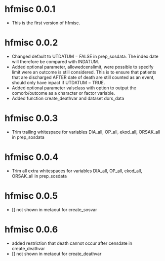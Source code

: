 # hfmisc 0.0.1

* This is the first version of hfmisc.

# hfmisc 0.0.2

* Changed default to UTDATUM = FALSE in prep_sosdata. The index date will 
therefore be compared with INDATUM. 
* Added optional parameter, allowedcenslimit, were possible to specify limit were 
an outcome is still considered. This is to ensure that patients
that are discharged AFTER date of death are still counted as an event, should
only have inpact if UTDATUM = TRUE.
* Added optional parameter valsclass with option to output the comorb/outcome as
a character or factor variable. 
* Added function create_deathvar and dataset dors_data

# hfmisc 0.0.3

* Trim trailing whitespace for variables DIA_all, OP_all, ekod_all, ORSAK_all in prep_sosdata

# hfmisc 0.0.4

* Trim all extra whitespaces for variables DIA_all, OP_all, ekod_all, ORSAK_all in prep_sosdata

# hfmisc 0.0.5

* [] not shown in metaout for create_sosvar

# hfmisc 0.0.6

* added restriction that death cannot occur after censdate in create_deathvar 
* [] not shown in metaout for create_deathvar
